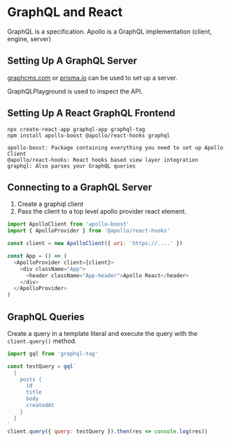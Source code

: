 # GraphQL and React
GraphQL is a specification.
Apollo is a GraphQL implementation (client, engine, server)


## Setting Up A GraphQL Server
[graphcms.com](https://graphcms.com) or [prisma.io](https://prisma.io) can be 
used to set up a server.

GraphQLPlayground is used to inspect the API.


## Setting Up A React GraphQL Frontend

```
npx create-react-app graphql-app graphql-tag
npm install apollo-boost @apollo/react-hooks graphql

apollo-boost: Package containing everything you need to set up Apollo Client
@apollo/react-hooks: React hooks based view layer integration
graphql: Also parses your GraphQL queries
```

## Connecting to a GraphQL Server
1. Create a graphql client
2. Pass the client to a top level apollo provider react element.

``` javascript
import ApolloClient from 'apollo-boost'
import { ApolloProvider } from '@apollo/react-hooks'

const client = new ApolloClient({ uri: 'https://....' })

const App = () => (
  <ApolloProvider client={client}>
    <div className="App">
      <header className="App-header">Apollo React</header>
    </div>
  </ApolloProvider>
)

```

## GraphQL Queries
Create a query in a template literal and execute the query with the 
`client.query()` method.

``` javascript
import gql from 'graphql-tag'

const testQuery = gql`
  {
    posts {
      id
      title
      body
      createdAt
    }
  }
`
client.query({ query: testQuery }).then(res => console.log(res))
```